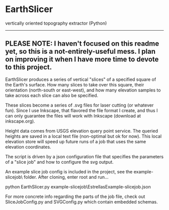 # EarthSlicer
vertically oriented topography extractor (Python)

---
PLEASE NOTE: I haven't focused on this readme yet, so this is a not-entirely-useful mess.
I plan on improving it when I have more time to devote to this project.
---

EarthSlicer produces a series of vertical "slices" of a specified square of the Earth's surface.
How many slices to take over this square, their orientation (north-south or east-west), and how many elevation samples to take
across each slice can also be specified.

These slices become a series of .svg files for laser cutting (or whatever fun).
Since I use Inkscape, that flavored the file format I create, and thus I can only guarantee the files will work with Inkscape (download at inkscape.org).

Height data comes from USGS elevation query point service.
The queried heights are saved in a local text file (non-optimal but ok for now).
This local elevation store will speed up future runs of a job that uses the same elevation coordinates.

The script is driven by a json configuration file that specifies the parameters of a "slice job" and how to configure the svg output.

An example slice job config is included in the project, see the example-slicejob\ folder.
After cloning, enter root and run...

python EarthSlicer.py example-slicejob\EstrellasExample-slicejob.json

For more concrete info regarding the parts of the job file, check out SliceJobConfig.py and SVGConfig.py which contain embedded schemas.
